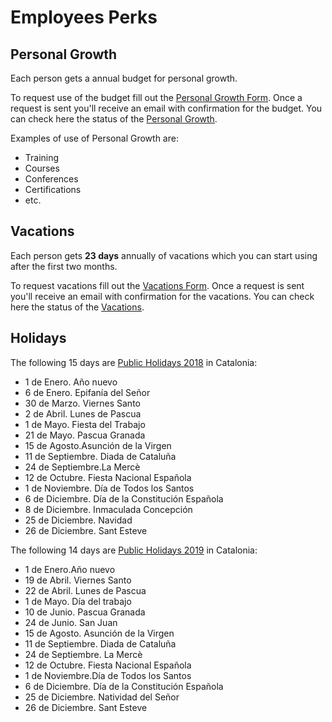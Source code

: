 # Employees Perks

## Personal Growth

Each person gets a annual budget for personal growth.

To request use of the budget fill out the [Personal Growth Form]. Once a request is sent you'll receive an email with confirmation for the budget. You can check here the status of the [Personal Growth].

Examples of use of Personal Growth are:

* Training
* Courses
* Conferences
* Certifications
* etc.

[Personal Growth Form]: https://goo.gl/forms/azqaG7cfyMbyYKA73
[Personal Growth]: https://docs.google.com/spreadsheets/d/1uLnhpYmUOVob4Fnu90l1x5hxvDYRyS_HVQ_homkOcX8/edit#gid=1263101999

## Vacations

Each person gets **23 days** annually of vacations which you can start using after the first two months.

To request vacations fill out the [Vacations Form]. Once a request is sent you'll receive an email with confirmation for the vacations. You can check here the status of the [Vacations].

[Vacations Form]: https://goo.gl/forms/oI4sFH0Ee6IG8xvc2
[Vacations]: https://docs.google.com/spreadsheets/d/16qyZmAN360s9ozVPCFWm3cqhk9lMLnZ61u9s6-_NfyA/edit?usp=sharing

## Holidays

The following 15 days are [Public Holidays 2018] in Catalonia:

* 1 de Enero. Año nuevo
* 6 de Enero. Epifanía del Señor
* 30 de Marzo. Viernes Santo
* 2 de Abril. Lunes de Pascua
* 1 de Mayo. Fiesta del Trabajo
* 21 de Mayo. Pascua Granada
* 15 de Agosto.Asunción de la Virgen
* 11 de Septiembre. Diada de Cataluña
* 24 de Septiembre.La Mercè
* 12 de Octubre. Fiesta Nacional Española
* 1 de Noviembre. Día de Todos los Santos
* 6 de Diciembre. Día de la Constitución Española
* 8 de Diciembre. Inmaculada Concepción
* 25 de Diciembre. Navidad
* 26 de Diciembre. Sant Esteve

The following 14 days are [Public Holidays 2019] in Catalonia:

* 1 de Enero.Año nuevo
* 19 de Abril. Viernes Santo
* 22 de Abril. Lunes de Pascua
* 1 de Mayo. Día del trabajo
* 10 de Junio. Pascua Granada
* 24 de Junio. San Juan
* 15 de Agosto. Asunción de la Virgen
* 11 de Septiembre. Diada de Cataluña
* 24 de Septiembre. La Mercè
* 12 de Octubre. Fiesta Nacional Española
* 1 de Noviembre.Día de Todos los Santos
* 6 de Diciembre. Día de la Constitución Española
* 25 de Diciembre. Natividad del Señor
* 26 de Diciembre. Sant Esteve

[Public Holidays 2018]: http://www.calendarioslaborales.com/calendario-laboral-barcelona-2018.htm
[Public Holidays 2019]: http://www.calendarioslaborales.com/calendario-laboral-barcelona-2019.htm
